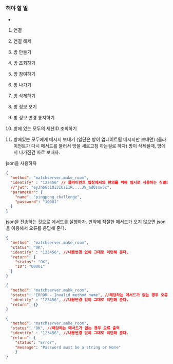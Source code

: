 ### 해야 할 일
- 

1. 연결
2. 연결 해제

1. 방 만들기
2. 방 조회하기
3. 방 참여하기
4. 방 나가기
5. 방 삭제하기
6. 방 정보 보기

1. 방 정보 변경 통지하기

1. 방에 있는 모두의 세션ID 조회하기

1. 방에있는 모두에게 메시지 보내기
 (일단은 방이 업데이트됨 메시지만 보내면)
 (클라이언트가 다시 메서드를 불러서 방을 새로고침 하는걸로 하자)
 방이 삭제될때, 방에서 나가진건 따로 보내자.




 json을 사용하자
```json
{
  "method": "matchserver.make_room",
  "identify" : "123456" // 클라이언트 입장에서의 편의를 위해 임시로 사용하는 식별코드, 내용변경 없이 그대로 리턴해 준다.
  //"jwt": "eyJhbGciOiJIUzI1R....JV_adQssw5c",
  "parameter": {
    "name": "pingpong_challenge",
    "password": "10001"
  }
}
```

json을 전송하는 것으로 메서드를 실행하자.
만약에 적절한 메서드가 오지 않으면 json을 이용해서 오류를 응답해 준다.

```json
{
  "method": "matchserver.make_room",
  "status": "OK",
  "identify" : "123456", //내용변경 없이 그대로 리턴해 준다.
  "return": {
    "status": "OK",
    "ID": "00001"
  }
}
```

```json
{
  "method": "matchserver.makk_room",
  "status": "ERROR - Invalid method name", //해당하는 메서드가 없는 경우 오류 출력
  "identify" : "123456", //내용변경 없이 그대로 리턴해 준다.
  "return": {}
}
```

```json
{
  "method": "matchserver.make_room",
  "status": "OK", //해당하는 메서드가 없는 경우 오류 출력
  "identify" : "123456", //내용변경 없이 그대로 리턴해 준다.
  "return": {
    "status": "Error", 
    "message": "Password must be a string or None"
    }
}
```